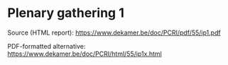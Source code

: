 # Plenary gathering 1

Source (HTML report): https://www.dekamer.be/doc/PCRI/pdf/55/ip1.pdf

PDF-formatted alternative: https://www.dekamer.be/doc/PCRI/html/55/ip1x.html

